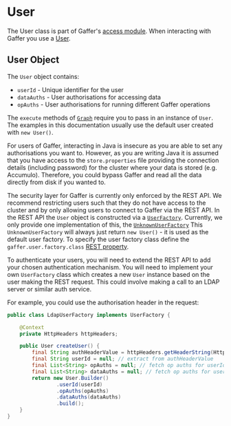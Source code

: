 # User

The User class is part of Gaffer's [access module](https://github.com/gchq/Gaffer/tree/master/core/access).
When interacting with Gaffer you use a [User](https://gchq.github.io/Gaffer/uk/gov/gchq/gaffer/user/User.html).

## User Object

The `User` object contains:

- `userId` - Unique identifier for the user
- `dataAuths` - User authorisations for accessing data
- `opAuths` - User authorisations for running different Gaffer operations

The `execute` methods of [`Graph`](graph.md) require you to pass in an instance of `User`.
The examples in this documentation usually use the default user created with `new User()`.

For users of Gaffer, interacting in Java is insecure as you are able to set any authorisations you want to. However, as
you are writing Java it is assumed that you have access to the `store.properties` file providing the connection details
(including password) for the cluster where your data is stored (e.g. Accumulo). Therefore, you could bypass Gaffer and
read all the data directly from disk if you wanted to.

The security layer for Gaffer is currently only enforced by the REST API. We recommend restricting users such that they
do not have access to the cluster and by only allowing users to connect to Gaffer via the REST API. In the REST API the
`User` object is constructed via a [`UserFactory`](https://gchq.github.io/Gaffer/uk/gov/gchq/gaffer/rest/factory/UserFactory.html).
Currently, we only provide one implementation of this, the [`UnknownUserFactory`](https://gchq.github.io/Gaffer/uk/gov/gchq/gaffer/rest/factory/UnknownUserFactory.html)
This `UnknownUserFactory` will always just return `new User()` - it is used as the default user factory. To specify the
user factory class define the `gaffer.user.factory.class` [REST property](../../../administration-guide/gaffer-config/config.md#application-properties).

To authenticate your users, you will need to extend the REST API to add your chosen authentication mechanism. You will
need to implement your own `UserFactory` class which creates a new `User` instance based on the user making the REST
request. This could involve making a call to an LDAP server or similar auth service.

For example, you could use the authorisation header in the request:
```java
public class LdapUserFactory implements UserFactory {

    @Context
    private HttpHeaders httpHeaders;

    public User createUser() {
        final String authHeaderValue = httpHeaders.getHeaderString(HttpHeaders.AUTHORIZATION); // add logic to fetch userId
        final String userId = null; // extract from authHeaderValue
        final List<String> opAuths = null; // fetch op auths for userId
        final List<String> dataAuths = null; // fetch op auths for userId
        return new User.Builder()
                .userId(userId)
                .opAuths(opAuths)
                .dataAuths(dataAuths)
                .build();
    }
}
```

